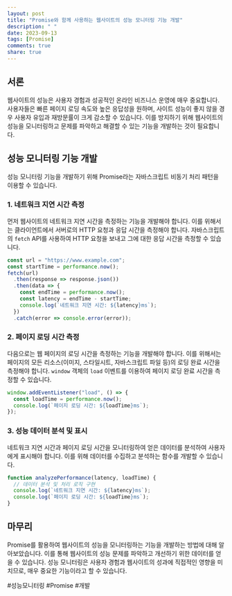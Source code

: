 ```yaml
---
layout: post
title: "Promise와 함께 사용하는 웹사이트의 성능 모니터링 기능 개발"
description: " "
date: 2023-09-13
tags: [Promise]
comments: true
share: true
---
```


## 서론

웹사이트의 성능은 사용자 경험과 성공적인 온라인 비즈니스 운영에 매우 중요합니다. 사용자들은 빠른 페이지 로딩 속도와 높은 응답성을 원하며, 사이트 성능이 좋지 않을 경우 사용자 유입과 재방문률이 크게 감소할 수 있습니다. 이를 방지하기 위해 웹사이트의 성능을 모니터링하고 문제를 파악하고 해결할 수 있는 기능을 개발하는 것이 필요합니다.

## 성능 모니터링 기능 개발

성능 모니터링 기능을 개발하기 위해 Promise라는 자바스크립트 비동기 처리 패턴을 이용할 수 있습니다. 

### 1. 네트워크 지연 시간 측정

먼저 웹사이트의 네트워크 지연 시간을 측정하는 기능을 개발해야 합니다. 이를 위해서는 클라이언트에서 서버로의 HTTP 요청과 응답 시간을 측정해야 합니다. 자바스크립트의 `fetch` API를 사용하여 HTTP 요청을 보내고 그에 대한 응답 시간을 측정할 수 있습니다. 

```javascript
const url = "https://www.example.com";
const startTime = performance.now();
fetch(url)
  .then(response => response.json())
  .then(data => {
    const endTime = performance.now();
    const latency = endTime - startTime;
    console.log(`네트워크 지연 시간: ${latency}ms`);
  })
  .catch(error => console.error(error));
```

### 2. 페이지 로딩 시간 측정

다음으로는 웹 페이지의 로딩 시간을 측정하는 기능을 개발해야 합니다. 이를 위해서는 페이지의 모든 리소스(이미지, 스타일시트, 자바스크립트 파일 등)의 로딩 완료 시간을 측정해야 합니다. `window` 객체의 `load` 이벤트를 이용하여 페이지 로딩 완료 시간을 측정할 수 있습니다.

```javascript
window.addEventListener("load", () => {
  const loadTime = performance.now();
  console.log(`페이지 로딩 시간: ${loadTime}ms`);
});
```

### 3. 성능 데이터 분석 및 표시

네트워크 지연 시간과 페이지 로딩 시간을 모니터링하여 얻은 데이터를 분석하여 사용자에게 표시해야 합니다. 이를 위해 데이터를 수집하고 분석하는 함수를 개발할 수 있습니다.

```javascript
function analyzePerformance(latency, loadTime) {
  // 데이터 분석 및 처리 로직 구현
  console.log(`네트워크 지연 시간: ${latency}ms`);
  console.log(`페이지 로딩 시간: ${loadTime}ms`);
}
```

## 마무리

Promise를 활용하여 웹사이트의 성능을 모니터링하는 기능을 개발하는 방법에 대해 알아보았습니다. 이를 통해 웹사이트의 성능 문제를 파악하고 개선하기 위한 데이터를 얻을 수 있습니다. 성능 모니터링은 사용자 경험과 웹사이트의 성과에 직접적인 영향을 미치므로, 매우 중요한 기능이라고 할 수 있습니다.

#성능모니터링 #Promise #개발